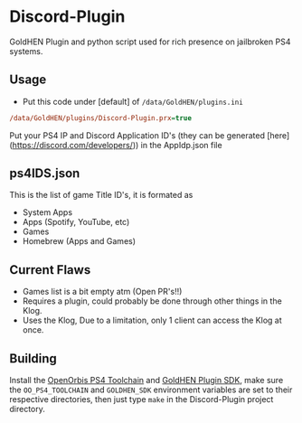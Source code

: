 # Discord-Plugin
GoldHEN Plugin and python script used for rich presence on jailbroken PS4 systems.

## Usage

* Put this code under [default] of `/data/GoldHEN/plugins.ini`
```ini
/data/GoldHEN/plugins/Discord-Plugin.prx=true
```

Put your PS4 IP and Discord Application ID's (they can be generated [here] (https://discord.com/developers/)) in the AppIdp.json file 


## ps4IDS.json
This is the list of game Title ID's, it is formated as
* System Apps
* Apps (Spotify, YouTube, etc)
* Games
* Homebrew (Apps and Games)

## Current Flaws
* Games list is a bit empty atm (Open PR's!!)
* Requires a plugin, could probably be done through other things in the Klog.
* Uses the Klog, Due to a limitation, only 1 client can access the Klog at once.


## Building

Install the [OpenOrbis PS4 Toolchain](https://github.com/OpenOrbis/OpenOrbis-PS4-Toolchain) and [GoldHEN Plugin SDK](https://github.com/GoldHEN/GoldHEN_Plugins_SDK), make sure the `OO_PS4_TOOLCHAIN` and `GOLDHEN_SDK` environment variables are set to their respective directories, then just type `make` in the Discord-Plugin project directory.

